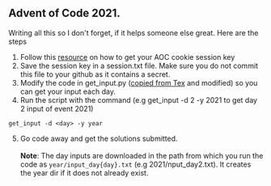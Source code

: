 ## Advent of Code 2021.
Writing all this so I don't forget, if it helps someone else great. Here are the steps
1. Follow this [resource](https://github.com/wimglenn/advent-of-code-wim/issues/1) on how  to get your AOC cookie session key
2. Save the session key in a session.txt file. Make sure you do not commit this file to your github as it contains a secret. 
3. Modify the code in get_input.py ([copied from Tex](https://github.com/coreone/aoc-2021/blob/main/get.py) and modified) so you can get your input each day. 
4. Run the script with the command (e.g get_input -d 2 -y 2021 to get day 2 input of event 2021)
``` 
get_input -d <day> -y year
```
5. Go code away and get the solutions submitted.\
\
**Note**: The day inputs are downloaded in the path from which you run the code as `year/input_day{day}.txt` (e.g 2021/nput_day2.txt). It creates the year dir if it does not already exist.

